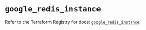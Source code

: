 # `google_redis_instance`

Refer to the Terraform Registry for docs: [`google_redis_instance`](https://registry.terraform.io/providers/hashicorp/google-beta/5.28.0/docs/resources/google_redis_instance).
